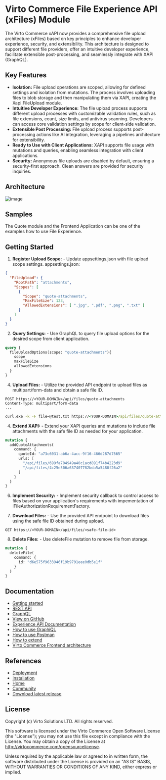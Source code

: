 # Virto Commerce File Experience API (xFiles) Module

The Virto Commerce xAPI now provides a comprehensive file upload architecture (xFiles) based on key principles to enhance developer experience, security, and extensibility. This architecture is designed to support different file providers, offer an intuitive developer experience, facilitate extensible post-processing, and seamlessly integrate with XAPI (GraphQL).

## Key Features

* **Isolation:** File upload operations are scoped, allowing for defined settings and isolation from mutations. The process involves uploading files to blob storage and then manipulating them via XAPI, creating the Xapi.FileUpload module.
* **Intuitive Developer Experience:** The file upload process supports different upload processes with customizable validation rules, such as file extensions, count, size limits, and antivirus scanning. Developers can access core validation settings by scope for client-side validation.
* **Extensible Post Processing:** File upload process supports post-processing actions like AI integration, leveraging a pipelines architecture for extensibility.
* **Ready to Use with Client Applications:** XAPI supports file usage with mutations and queries, enabling seamless integration with client applications.
* **Security:** Anonymous file uploads are disabled by default, ensuring a security-first approach. Clean answers are provided for security inquiries.

## Architecture

![image](https://github.com/VirtoCommerce/vc-module-file-experience-api/assets/7639413/b10f31da-cde9-425f-b097-5a3f026fea7e)

## Samples
The Quote module and the Frontend Application can be one of the examples how to use File Experience.

## Getting Started
1. **Register Upload Scope:** - Update appsettings.json with file upload scope settings.
  appsettings.json:
  ```json
  {
    "FileUpload": {
      "RootPath": "attachments",
      "Scopes": [
        {
          "Scope": "quote-attachments",
          "MaxFileSize": 123,
          "AllowedExtensions": [ ".jpg", ".pdf", ".png", ".txt" ]
        }
      ]
    }
  }
  ```

2. **Query Settings:** - Use GraphQL to query file upload options for the desired scope from client application.
```graphql
query {
  fileUploadOptions(scope: "quote-attachments"){
    scope
    maxFileSize
    allowedExtensions
  }
}
```
  
4. **Upload Files:** - Utilize the provided API endpoint to upload files as multipart/form-data and obtain a safe file ID.
```
POST https://<YOUR-DOMAIN>/api/files/quote-attachments
Content-Type: multipart/form-data
...
```

```cmd
curl.exe -k -F file=@test.txt https://<YOUR-DOMAIN>/api/files/quote-attachments?api_key=***
```
  
4. **Extend XAPI:** - Extend your XAPI queries and mutations to include file attachments with the safe file ID as needed for your application.

```graphql
mutation {
  addQuoteAttachments(
    command: {
      quoteId: "a73c6031-ab6a-4acc-9f16-466d287d7565"
      urls: [
        "/api/files/699fa784949a40c1acd891f74b4223d9"
        "/api/files/4c25e506a637407782bda5a5480f26a2"
      ]
    }
  )
}
```
   
6. **Implement Security:** - Implement security callback to control access to files based on your application's requirements with impementation of IFileAuthorizationRequirementFactory.
   
7. **Download Files:** - Use the provided API endpoint to download files using the safe file ID obtained during upload.
```
GET https://<YOUR-DOMAIN>/api/files/<safe-file-id>
```

8. **Delete Files:** - Use deleteFile mutation to remove file from storage.

```graphql
mutation {
  deleteFile(
    command: {
      id: "d6e575f9633946f19b9791eee0db5e1f"
    }
  )
}
```
    
## Documentation

* [Getting started](https://docs.virtocommerce.org/platform/developer-guide/GraphQL-Storefront-API-Reference-xAPI/File/getting-started/)
* [REST API](https://virtostart-demo-admin.govirto.com/docs/index.html?urls.primaryName=VirtoCommerce.FileExperienceApi)
* [GraphQL](https://docs.virtocommerce.org/platform/developer-guide/GraphQL-Storefront-API-Reference-xAPI/File/overview/)
* [View on GitHub](https://github.com/VirtoCommerce/vc-module-file-experience-api)
* [Experience API Documentation](https://docs.virtocommerce.org/platform/developer-guide/GraphQL-Storefront-API-Reference-xAPI/)
* [How to use GraphiQL](https://docs.virtocommerce.org/platform/developer-guide/GraphQL-Storefront-API-Reference-xAPI/graphiql/)
* [How to use Postman](https://docs.virtocommerce.org/platform/developer-guide/GraphQL-Storefront-API-Reference-xAPI/postman/)
* [How to extend](https://docs.virtocommerce.org/platform/developer-guide/GraphQL-Storefront-API-Reference-xAPI/x-api-extensions/)
* [Virto Commerce Frontend architecture](https://docs.virtocommerce.org/storefront/developer-guide/architecture/)

## References

* [Deployment](https://docs.virtocommerce.org/platform/developer-guide/Tutorials-and-How-tos/Tutorials/deploy-module-from-source-code/)
* [Installation](https://docs.virtocommerce.org/platform/user-guide/modules-installation/)
* [Home](https://virtocommerce.com)
* [Community](https://www.virtocommerce.org)
* [Download latest release](https://github.com/VirtoCommerce/vc-module-file-experience-api/releases/latest)



## License
Copyright (c) Virto Solutions LTD.  All rights reserved.

This software is licensed under the Virto Commerce Open Software License (the "License"); you
may not use this file except in compliance with the License. You may
obtain a copy of the License at http://virtocommerce.com/opensourcelicense.

Unless required by the applicable law or agreed to in written form, the software
distributed under the License is provided on an "AS IS" BASIS,
WITHOUT WARRANTIES OR CONDITIONS OF ANY KIND, either express or
implied.

